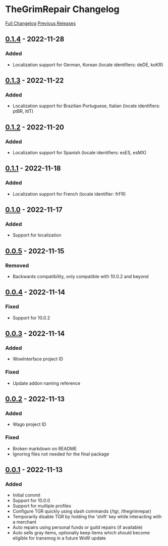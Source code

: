 # TheGrimRepair Changelog

[Full Changelog] [Previous Releases]

## [0.1.4] - 2022-11-28

### Added

- Localization support for German, Korean (locale identifiers: deDE, koKR)

## [0.1.3] - 2022-11-22

### Added

- Localization support for Brazilian Portuguese, Italian (locale identifiers: ptBR, itIT)

## [0.1.2] - 2022-11-20

### Added

- Localization support for Spanish (locale identifiers: esES, esMX)

## [0.1.1] - 2022-11-18

### Added

- Localization support for French (locale identifier: frFR)

## [0.1.0] - 2022-11-17

### Added

- Support for localization

## [0.0.5] - 2022-11-15

### Removed

- Backwards compatibility, only compatible with 10.0.2 and beyond

## [0.0.4] - 2022-11-14

### Fixed

- Support for 10.0.2

## [0.0.3] - 2022-11-14

### Added

- WowInterface project ID

### Fixed

- Update addon naming reference

## [0.0.2] - 2022-11-13

### Added

- Wago project ID

### Fixed

- Broken markdown on README
- Ignoring files not needed for the final package

## [0.0.1] - 2022-11-13

### Added

- Initial commit
- Support for 10.0.0
- Support for multiple profiles
- Configure TGR quickly using slash commands (/tgr, /thegrimrepar)
- Temporarily disable TGR by holding the 'shift' key while interacting with a merchant
- Auto repairs using personal funds or guild repairs (if available)
- Auto sells gray items, optionally keep items which should become eligible for transmog in a future WoW update

[Full Changelog]: https://github.com/Br3gGames/TheGrimRepair/compare/0.1.3...0.1.4
[Previous Releases]: https://github.com/Br3gGames/TheGrimRepair/releases
[0.0.1]: https://github.com/Br3gGames/TheGrimRepair/releases/tag/0.0.1
[0.0.2]: https://github.com/Br3gGames/TheGrimRepair/releases/tag/0.0.2
[0.0.3]: https://github.com/Br3gGames/TheGrimRepair/releases/tag/0.0.3
[0.0.4]: https://github.com/Br3gGames/TheGrimRepair/releases/tag/0.0.4
[0.0.5]: https://github.com/Br3gGames/TheGrimRepair/releases/tag/0.0.5
[0.1.0]: https://github.com/Br3gGames/TheGrimRepair/releases/tag/0.1.0
[0.1.1]: https://github.com/Br3gGames/TheGrimRepair/releases/tag/0.1.1
[0.1.2]: https://github.com/Br3gGames/TheGrimRepair/releases/tag/0.1.2
[0.1.3]: https://github.com/Br3gGames/TheGrimRepair/releases/tag/0.1.3
[0.1.4]: https://github.com/Br3gGames/TheGrimRepair/releases/tag/0.1.4